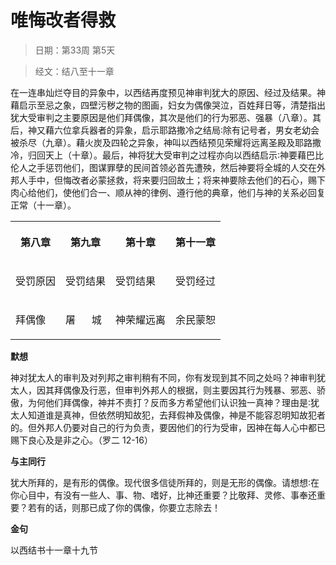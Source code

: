 # 唯悔改者得救 

> 日期：第33周 第5天

> 经文：结八至十一章

在一连串灿烂夺目的异象中，以西结再度预见神审判犹大的原因、经过及结果。神藉启示至忌之象，四壁污秽之物的图画，妇女为偶像哭泣，百姓拜日等，清楚指出犹大受审判之主要原因是他们拜偶像，其次是他们的行为邪恶、强暴（八章）。其后，神又藉六位拿兵器者的异象，启示耶路撒冷之结局∶除有记号者，男女老幼会被杀尽（九章）。藉火炭及四轮之异象，神叫以西结预见荣耀将远离圣殿及耶路撒冷，归回天上（十章）。最后，神将犹大受审判之过程亦向以西结启示∶神要藉巴比伦人之手惩罚他们，图谋罪孽的民间首领必首先遭殃，然后神要将全城的人交在外邦人手中，但悔改者必蒙拯救，将来要归回故土；将来神要除去他们的石心，赐下肉心给他们，使他们合一、顺从神的律例、遵行他的典章，他们与神的关系必回复正常（十一章）。

<table>
 <tbody>
  <tr>
   <th><p>第八章</p></th>
   <th><p>第九章</p></th>
   <th><p>第十章</p></th>
   <th><p>第十一章</p></th>
  </tr>
  <tr>
   <td><p>受罚原因</p></td>
   <td><p>受罚结果</p></td>
   <td><p>受罚结果</p></td>
   <td><p>受罚经过</p></td>
  </tr>
  <tr>
   <td><p>拜偶像</p></td>
   <td><p>屠&nbsp;&nbsp;&nbsp;&nbsp;&nbsp; 城</p></td>
   <td><p>神荣耀远离</p></td>
   <td><p>余民蒙恕</p></td>
  </tr>
 </tbody>
</table>

**默想**

神对犹太人的审判及对列邦之审判稍有不同，你有发现到其不同之处吗？神审判犹太人，因其拜偶像及行恶，但审判外邦人的根据，则主要因其行为残暴、邪恶、骄傲，为何他们拜偶像，神并不责打？反而多方希望他们认识独一真神？理由是∶犹太人知道谁是真神，但依然明知故犯，去拜假神及偶像，神是不能容忍明知故犯者的。但外邦人仍要对自己的行为负责，要因他们的行为受审，因神在每人心中都已赐下良心及是非之心。（罗二 12-16）

**与主同行**

犹大所拜的，是有形的偶像。现代很多信徒所拜的，则是无形的偶像。请想想∶在你心目中，有没有一些人、事、物、嗜好，比神还重要？比敬拜、灵修、事奉还重要？若有的话，则那已成了你的偶像，你要立志除去！

**金句**

以西结书十一章十九节



